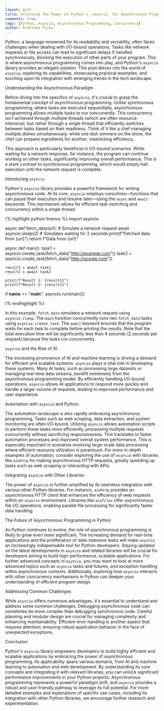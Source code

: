 ```yaml
---
layout: post
title: Unlocking the Power of Python's `asyncio` for Asynchronous Programming
comments: true
tags: [Python, Asyncio, Asynchronous Programming, Concurrency]
author: Asahluma Tyika
---
```


Python, a language renowned for its readability and versatility, often faces challenges when dealing with I/O-bound operations.  Tasks like network requests or file access can lead to significant delays if handled synchronously, blocking the execution of other parts of your program. This is where asynchronous programming comes into play, and Python's `asyncio` library provides an elegant solution.  This post delves into the world of `asyncio`, exploring its capabilities, showcasing practical examples, and touching upon its integration with emerging trends in the tech landscape.


Understanding the Asynchronous Paradigm

Before diving into the specifics of `asyncio`, it's crucial to grasp the fundamental concept of asynchronous programming. Unlike synchronous programming, where tasks are executed sequentially, asynchronous programming allows multiple tasks to run concurrently.  This concurrency isn't achieved through multiple threads (which are often resource-intensive), but rather through a single thread that efficiently switches between tasks based on their readiness.  Think of it like a chef managing multiple dishes simultaneously: while one dish simmers on the stove, the chef can prepare ingredients for another, maximizing efficiency.

This approach is particularly beneficial in I/O-bound scenarios. While waiting for a network response, for instance, the program can continue working on other tasks, significantly improving overall performance. This is a stark contrast to synchronous programming, which would simply halt execution until the network request is complete.


Introducing `asyncio`

Python's `asyncio` library provides a powerful framework for writing asynchronous code. At its core, `asyncio` employs coroutines—functions that can pause their execution and resume later—using the `async` and `await` keywords. This mechanism allows for efficient task switching and concurrency within a single thread.

{% highlight python linenos %}
import asyncio

async def fetch_data(url):
    # Simulate a network request
    await asyncio.sleep(2)  # Simulates waiting for 2 seconds
    print(f"Fetched data from {url}")
    return f"Data from {url}"

async def main():
    task1 = asyncio.create_task(fetch_data("http://example.com"))
    task2 = asyncio.create_task(fetch_data("http://google.com"))

    result1 = await task1
    result2 = await task2

    print(f"Result 1: {result1}")
    print(f"Result 2: {result2}")


if __name__ == "__main__":
    asyncio.run(main())

{% endhighlight %}


In this example, `fetch_data` simulates a network request using `asyncio.sleep`. The `main` function concurrently runs two `fetch_data` tasks using `asyncio.create_task`.  The `await` keyword ensures that the program waits for each task to complete before printing the results. Note that the total execution time will be significantly less than 4 seconds (2 seconds per request) because the tasks run concurrently.


`asyncio` and the Rise of AI

The increasing prominence of AI and machine learning is driving a demand for efficient and scalable systems.  `asyncio` plays a vital role in developing these systems.  Many AI tasks, such as processing large datasets or managing real-time data streams, benefit immensely from the asynchronous programming model.  By efficiently handling I/O-bound operations, `asyncio` allows AI applications to respond more quickly and handle a larger volume of requests, leading to improved performance and user experience.


Automation with `asyncio` and Python

The automation landscape is also rapidly embracing asynchronous programming.  Tasks such as web scraping, data extraction, and system monitoring are often I/O-bound.  Utilizing `asyncio` allows automation scripts to perform these tasks more efficiently, processing multiple requests concurrently without sacrificing responsiveness.  This translates to faster automation processes and improved overall system performance.  This is especially important in scenarios involving large-scale data processing where efficient resource utilization is paramount.  For more in-depth examples of automation, consider exploring the use of `asyncio` with libraries like `aiohttp` for making asynchronous HTTP requests, greatly speeding up tasks such as web scraping or interacting with APIs.


Integrating `asyncio` with Other Libraries

The power of `asyncio` is further amplified by its seamless integration with various other Python libraries. For instance, `aiohttp` provides an asynchronous HTTP client that enhances the efficiency of web requests within an `asyncio` environment.  Libraries like `aiofiles` offer asynchronous file I/O operations, enabling parallel file processing for significantly faster data handling.


The Future of Asynchronous Programming in Python

As Python continues to evolve, the role of asynchronous programming is likely to grow even more significant.  The increasing demand for real-time applications and the proliferation of data-intensive tasks will make `asyncio` an increasingly indispensable tool for Python developers.  Staying updated on the latest developments in `asyncio` and related libraries will be crucial for developers aiming to build high-performance, scalable applications.  For further advanced concepts in `asyncio`, you may want to look at more advanced topics such as `asyncio` tasks and futures, and exception handling within asynchronous contexts.  Additionally, exploring how `asyncio` interacts with other concurrency mechanisms in Python can deepen your understanding of efficient program design.


Addressing Common Challenges

While `asyncio` offers numerous advantages, it's essential to understand and address some common challenges. Debugging asynchronous code can sometimes be more complex than debugging synchronous code.  Careful planning and modular design are crucial for managing complexity and enhancing maintainability.   Efficient error handling is another aspect that requires attention, ensuring robust application behavior in the face of unexpected exceptions.


Conclusion

Python's `asyncio` library empowers developers to build highly efficient and scalable applications by embracing the power of asynchronous programming. Its applicability spans various domains, from AI and machine learning to automation and web development. By understanding its core concepts and integrating it with relevant libraries, you can unlock significant performance improvements in your Python projects. Asynchronous programming represents a powerful paradigm shift, and `asyncio` provides a robust and user-friendly pathway to leverage its full potential.  For more detailed examples and explorations of specific use cases, including its integration with other Python libraries, we encourage further research and experimentation.
